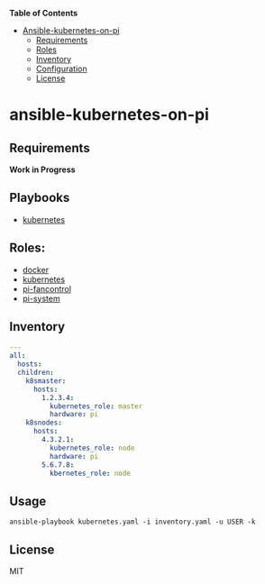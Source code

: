 **Table of Contents** 

- [Ansible-kubernetes-on-pi](#ansible-kubernetes-on-pi)
  - [Requirements](#requirements)
  - [Roles](#roles)
  - [Inventory](#inventory)
  - [Configuration](#configuration)
  - [License](#license)

# ansible-kubernetes-on-pi

## Requirements

**Work in Progress** 


## Playbooks

- [kubernetes](https://github.com/philwelz/ansible-playbooks/tree/master/kubernetes.yaml)

## Roles:

- [docker](https://github.com/philwelz/ansible-playbooks/tree/master/roles/docker)
- [kubernetes](https://github.com/philwelz/ansible-playbooks/tree/master/roles/kubernetes)
- [pi-fancontrol](https://github.com/philwelz/ansible-playbooks/tree/master/roles/pi-fancontrol)
- [pi-system](https://github.com/philwelz/ansible-playbooks/tree/master/roles/pi-system)


## Inventory

```yaml
---
all:
  hosts:
  children:
    k8smaster:
      hosts:
        1.2.3.4:
          kubernetes_role: master
          hardware: pi
    k8snodes:
      hosts:
        4.3.2.1:
          kubernetes_role: node
          hardware: pi
        5.6.7.8:
          kbernetes_role: node
```

## Usage

`ansible-playbook kubernetes.yaml -i inventory.yaml -u USER -k`

## License

MIT